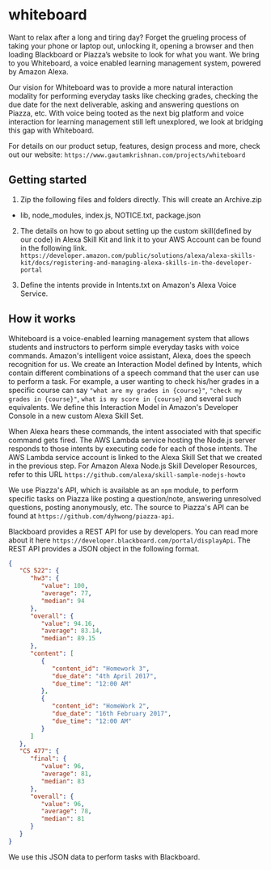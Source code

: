 # whiteboard 

Want to relax after a long and tiring day? Forget the grueling process of taking your phone or laptop out, unlocking it, opening a browser and then loading Blackboard or Piazza’s website to look for what you want. We bring to you Whiteboard, a voice enabled learning management system, powered by Amazon Alexa.

Our vision for Whiteboard was to provide a more natural interaction modality for performing everyday tasks like checking grades, checking the due date for the next deliverable, asking and answering questions on Piazza, etc. With voice being tooted as the next big platform and voice interaction for learning management still left unexplored, we look at bridging this gap with Whiteboard.

For details on our product setup, features, design process and more, check out our website: ``https://www.gautamkrishnan.com/projects/whiteboard``


## Getting started

1. Zip the following files and folders directly. This will create an Archive.zip
 - lib, node_modules, index.js, NOTICE.txt, package.json
 
2. The details on how to go about setting up the custom skill(defined by our code) in Alexa Skill Kit and link it to your AWS Account can be found in the following link. 
 ```https://developer.amazon.com/public/solutions/alexa/alexa-skills-kit/docs/registering-and-managing-alexa-skills-in-the-developer-portal```
 
 3. Define the intents provide in Intents.txt on Amazon's Alexa Voice Service.
 
 ## How it works
 
Whiteboard is a voice-enabled learning management system that allows students and instructors to perform simple everyday tasks with voice commands. Amazon's intelligent voice assistant, Alexa, does the speech recognition for us. We create an Interaction Model defined by Intents, which contain different combinations of a speech command that the user can use to perform a task. For example, a user wanting to check his/her grades in a specific course can say `"what are my grades in {course}"`, `"check my grades in {course}"`, `what is my score in {course}` and several such equivalents. We define this Interaction Model in Amazon's Developer Console in a new custom Alexa Skill Set. 

When Alexa hears these commands, the intent associated with that specific command gets fired. The AWS Lambda service hosting the Node.js server responds to those intents by executing code for each of those intents. The AWS Lambda service account is linked to the Alexa Skill Set that we created in the previous step. For Amazon Alexa Node.js Skill Developer Resources, refer to this URL ``https://github.com/alexa/skill-sample-nodejs-howto``

We use Piazza's API, which is available as an ``npm`` module, to perform specific tasks on Piazza like posting a question/note, answering unresolved questions, posting anonymously, etc. The source to Piazza's API can be found at ``https://github.com/dyhwong/piazza-api``.

Blackboard provides a REST API for use by developers. You can read more about it here ``https://developer.blackboard.com/portal/displayApi``. The REST API provides a JSON object in the following format.

```json
{
   "CS 522": {
      "hw3": {
         "value": 100,
         "average": 77,
         "median": 94
      },
      "overall": {
         "value": 94.16,
         "average": 83.14,
         "median": 89.15
      },
      "content": [
         {
            "content_id": "Homework 3",
            "due_date": "4th April 2017",
            "due_time": "12:00 AM"
         },
         {
            "content_id": "HomeWork 2",
            "due_date": "16th February 2017",
            "due_time": "12:00 AM"
         }
      ]
   },
   "CS 477": {
      "final": {
         "value": 96,
         "average": 81,
         "median": 83
      },
      "overall": {
         "value": 96,
         "average": 78,
         "median": 81
      }
   }
}
```

We use this JSON data to perform tasks with Blackboard.
